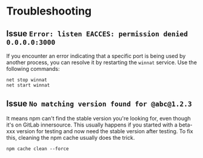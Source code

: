 # Troubleshooting

## Issue `Error: listen EACCES: permission denied 0.0.0.0:3000`

If you encounter an error indicating that a specific port is being used by another process, you can resolve it by restarting the `winnat` service. Use the following commands:

```shell
net stop winnat
net start winnat
```

## Issue `No matching version found for @abc@1.2.3`

It means npm can't find the stable version you're looking for, even though it's on GitLab innersource. This usually happens if you started with a beta-xxx version for testing and now need the stable version after testing. To fix this, cleaning the npm cache usually does the trick.

```shell
npm cache clean --force
```
